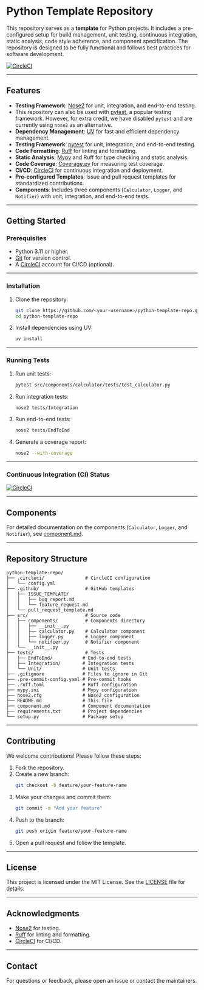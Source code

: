 # Python Template Repository

This repository serves as a **template** for Python projects. It includes a pre-configured setup for build management, unit testing, continuous integration, static analysis, code style adherence, and component specification. The repository is designed to be fully functional and follows best practices for software development.

[![CircleCI](https://dl.circleci.com/status-badge/img/gh/BhanuPrakashNani/python-template-repo/tree/main.svg?style=svg)](https://dl.circleci.com/status-badge/redirect/gh/BhanuPrakashNani/python-template-repo/tree/main)

---

## Features
- **Testing Framework**: [Nose2](https://nose2.readthedocs.io/) for unit, integration, and end-to-end testing.
- This repository can also be used with [pytest](https://docs.pytest.org/), a popular testing framework. However, for extra credit, we have disabled `pytest` and are currently using `nose2` as an alternative.
- **Dependency Management**: [UV](https://github.com/astral-sh/uv) for fast and efficient dependency management.
- **Testing Framework**: [pytest](https://docs.pytest.org/) for unit, integration, and end-to-end testing.
- **Code Formatting**: [Ruff](https://beta.ruff.rs/docs/) for linting and formatting.
- **Static Analysis**: [Mypy](https://mypy-lang.org/) and Ruff for type checking and static analysis.
- **Code Coverage**: [Coverage.py](https://coverage.readthedocs.io/) for measuring test coverage.
- **CI/CD**: [CircleCI](https://circleci.com/) for continuous integration and deployment.
- **Pre-configured Templates**: Issue and pull request templates for standardized contributions.
- **Components**: Includes three components (`Calculator`, `Logger`, and `Notifier`) with unit, integration, and end-to-end tests.

---

## Getting Started

### Prerequisites
- Python 3.11 or higher.
- [Git](https://git-scm.com/) for version control.
- A [CircleCI](https://circleci.com/) account for CI/CD (optional).

---

### Installation
1. Clone the repository:
   ```bash
   git clone https://github.com/<your-username>/python-template-repo.git
   cd python-template-repo
   ```

2. Install dependencies using UV:
   ```bash
   uv install
   ```

---

### Running Tests
1. Run unit tests:
   ```bash
   pytest src/components/calculator/tests/test_calculator.py
   ```

2. Run integration tests:
   ```bash
   nose2 tests/Integration
   ```

3. Run end-to-end tests:
   ```bash
   nose2 tests/EndToEnd
   ```

4. Generate a coverage report:
   ```bash
   nose2 --with-coverage
   ```

---

### Continuous Integration (CI) Status
[![CircleCI](https://dl.circleci.com/status-badge/img/gh/BhanuPrakashNani/python-template-repo/tree/main.svg?style=svg)](https://dl.circleci.com/status-badge/redirect/gh/BhanuPrakashNani/python-template-repo/tree/main)

---

## Components
For detailed documentation on the components (`Calculator`, `Logger`, and `Notifier`), see [component.md](component.md).

---

## Repository Structure
```
python-template-repo/
├── .circleci/               # CircleCI configuration
│   └── config.yml
├── .github/                 # GitHub templates
│   ├── ISSUE_TEMPLATE/
│   │   ├── bug_report.md
│   │   └── feature_request.md
│   └── pull_request_template.md
├── src/                     # Source code
│   ├── components/          # Components directory
│   │   ├── __init__.py
│   │   ├── calculator.py    # Calculator component
│   │   ├── logger.py        # Logger component
│   │   └── notifier.py      # Notifier component
│   └── __init__.py
├── tests/                   # Tests
│   ├── EndToEnd/           # End-to-end tests
│   ├── Integration/        # Integration tests
│   └── Unit/               # Unit tests
├── .gitignore              # Files to ignore in Git
├── .pre-commit-config.yaml # Pre-commit hooks
├── .ruff.toml              # Ruff configuration
├── mypy.ini                # Mypy configuration
├── nose2.cfg               # Nose2 configuration
├── README.md               # This file
├── component.md            # Component documentation
├── requirements.txt        # Project dependencies
└── setup.py                # Package setup
```

---

## Contributing
We welcome contributions! Please follow these steps:
1. Fork the repository.
2. Create a new branch:
   ```bash
   git checkout -b feature/your-feature-name
   ```
3. Make your changes and commit them:
   ```bash
   git commit -m "Add your feature"
   ```
4. Push to the branch:
   ```bash
   git push origin feature/your-feature-name
   ```
5. Open a pull request and follow the template.

---

## License
This project is licensed under the MIT License. See the [LICENSE](LICENSE) file for details.

---

## Acknowledgments
- [Nose2](https://nose2.readthedocs.io/) for testing.
- [Ruff](https://beta.ruff.rs/docs/) for linting and formatting.
- [CircleCI](https://circleci.com/) for CI/CD.

---

## Contact
For questions or feedback, please open an issue or contact the maintainers.
